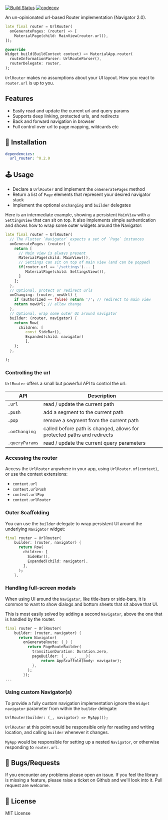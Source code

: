 <a href="https://github.com/gskinnerTeam/flutter-url-router/actions"><img src="https://github.com/gskinnerTeam/flutter-url-router/workflows/core-tests/badge.svg" alt="Build Status"></a>
[![codecov](https://codecov.io/gh/gskinnerTeam/flutter-url-router/branch/master/graph/badge.svg?token=O5XM3W0094)](https://codecov.io/gh/gskinnerTeam/flutter-url-router)

An un-opinionated url-based Router implementation (Navigator 2.0).

```dart
late final router = UrlRouter(
  onGeneratePages: (router) => [
    MaterialPage(child: MainView(router.url)),
]);

@override
Widget build(BuildContext context) => MaterialApp.router(
  routeInformationParser: UrlRouteParser(),
  routerDelegate: router,
);
```
`UrlRouter` makes no assumptions about your UI layout. How you react to `router.url` is up to you.

## Features
* Easily read and update the current url and query params
* Supports deep linking, protected urls, and redirects
* Back and forward navigation in browser
* Full control over url to page mapping, wildcards etc

## 🔨 Installation
```yaml
dependencies:
  url_router: ^0.2.0
```

## 🕹️ Usage
* Declare a `UrlRouter` and implement the `onGeneratePages` method
* Return a list of `Page` elements that represent your desired navigator stack
* Implement the optional `onChanging` and `builder` delegates

Here is an intermediate example, showing a persistent `MainView` with a `SettingsView` that can sit on top. It also implements simple authentication and shows how to wrap some outer widgets around the Navigator:
```dart
late final router = UrlRouter(
  // The Flutter `Navigator` expects a set of `Page` instances
  onGeneratePages: (router) {
    return [
      // Main view is always present
      MaterialPage(child: MainView()),
      // Settings can sit on top of main view (and can be popped)
      if(router.url == '/settings')... [
         MaterialPage(child: SettingsView()),
      ]
    ];
  },
  // Optional, protect or redirect urls
  onChanging: (router, newUrl) {
    if (authorized == false) return '/'; // redirect to main view
    return newUrl; // allow change
  },
  // Optional, wrap some outer UI around navigator
  builder: (router, navigator) {
    return Row(
      children: [ 
         const SideBar(), 
         Expanded(child: navigator) 
         ],
    );
  },

);
```

### Controlling the url
`UrlRouter` offers a small but powerful API to control the url:

| API  | Description  |
|---|---|
| `.url`  | read / update the current path  |
| `.push`  | add a segment to the current path   |
| `.pop`  | remove a segment from the current path  |
| `.onChanging`  | called before path is changed, allows for protected paths and redirects  |
| `.queryParams` | read / update the current query parameters  |


### Accessing the router
Access the `UrlRouter` anywhere in your app, using `UrlRouter.of(context)`, or use the context extensions:
* `context.url`
* `context.urlPush`
* `context.urlPop`
* `context.urlRouter`

### Outer Scaffolding
You can use the `builder` delegate to wrap persistent UI around the underlying `Navigator` widget:
```dart
final router = UrlRouter(
    builder: (router, navigator) {
      return Row(
        children: [
          SideBar(),
          Expanded(child: navigator),
        ],
      );
    },
```

### Handling full-screen modals
When using UI around the `Navigator`, like title-bars or side-bars, it is common to want to show dialogs and bottom sheets that sit above that UI.

This is most easily solved by adding a second `Navigator`, above the one that is handled by the router.
```dart
final router = UrlRouter(
    builder: (router, navigator) {
      return Navigator(
        onGenerateRoute: (_) {
          return PageRouteBuilder(
            transitionDuration: Duration.zero,
            pageBuilder: (_, __, ___){
                return AppScaffold(body: navigator);
            },
          );
        });
...
```

### Using custom Navigator(s)
To provide a fully custom navigation implementation ignore the `Widget navigator` parameter from within the `builder` delegate:
```
UrlRouter(builder: (_, navigator) => MyApp());
```
`UrlRouter` at this point would be responsible only for reading and writing location, and calling `builder` whenever it changes.

`MyApp` would be responsible for setting up a nested `Navigator`, or otherwise responding to `router.url`.

 ## 🐞 Bugs/Requests

If you encounter any problems please open an issue. If you feel the library is missing a feature, please raise a ticket on Github and we'll look into it. Pull request are welcome.

## 📃 License

MIT License
